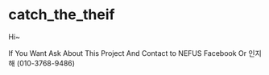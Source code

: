 # catch_the_theif

Hi~

If You Want Ask About This Project And Contact to NEFUS Facebook Or 인지해 (010-3768-9486)
